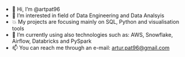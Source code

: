 - 👋 Hi, I’m @artpat96
- 👀 I’m interested in field of Data Engineering and Data Analsyis
- 💥 My projects are focusing mainly on SQL, Python and visualisation tools
- 🌱 I’m currently using also technologies such as: AWS, Snowflake, Airflow, Databricks and PySpark
- 📫 You can reach me through an e-mail: artur.pat96@gmail.com

<!---
artpat96/artpat96 is a ✨ special ✨ repository because its `README.md` (this file) appears on your GitHub profile.
You can click the Preview link to take a look at your changes.
--->
